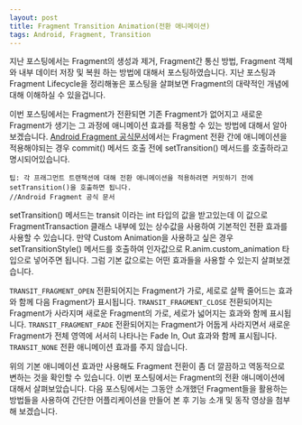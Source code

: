 ```yaml
---
layout: post
title: Fragment Transition Animation(전환 애니메이션)
tags: Android, Fragment, Transition
---
```


지난 포스팅에서는 Fragment의 생성과 제거, Fragment간 통신 방법, Fragment 객체와 내부 데이터 저장 및 복원 하는 방법에 대해서 포스팅하였습니다. 지난 포스팅과 Fragment Lifecycle을 정리해놓은 포스팅을 살펴보면 Fragment의 대략적인 개념에 대해 이해하실 수 있을겁니다.

이번 포스팅에서는 Fragment가 전환되면 기존 Fragment가 없어지고 새로운 Fragment가 생기는 그 과정에 애니메이션 효과를 적용할 수 있는 방법에 대해서 알아보겠습니다.
[Android Fragment 공식문서](https://developer.android.com/guide/components/fragments?hl=ko#Transactions)에서는 Fragment 전환 간에 애니메이션을 적용해야되는 경우 commit() 메서드 호출 전에 setTransition() 메서드를 호출하라고 명시되어있습니다.
```
팁: 각 프래그먼트 트랜잭션에 대해 전환 애니메이션을 적용하려면 커밋하기 전에 setTransition()을 호출하면 됩니다.
//Android Fragment 공식 문서
```
setTransition() 메서드는 transit 이라는 int 타입의 값을 받고있는데 이 값으로 FragmentTransaction 클래스 내부에 있는 상수값을 사용하여 기본적인 전환 효과를 사용할 수 있습니다. 만약 Custom Animation을 사용하고 싶은 경우 setTransitionStyle() 메서드를 호출하여 인자값으로 R.anim.custom_animation 타입으로 넣어주면 됩니다.
그럼 기본 값으로는 어떤 효과들을 사용할 수 있는지 살펴보겠습니다.

`TRANSIT_FRAGMENT_OPEN`
전환되어지는 Fragment가 가로, 세로로 살짝 줄어드는 효과와 함께 다음 Fragment가 표시됩니다.
`TRANSIT_FRAGMENT_CLOSE`
전환되어지는 Fragment가 사라지며 새로운 Fragment의 가로, 세로가 넓어지는 효과와 함께 표시됩니다.
`TRANSIT_FRAGMENT_FADE`
전환되어지는 Fragment가 어둡게 사라지면서 새로운 Fragment가 전체 영역에 서서히 나타나는 Fade In, Out 효과와 함께 표시됩니다.
`TRANSIT_NONE`
전환 애니메이션 효과를 주지 않습니다.

위의 기본 애니메이션 효과만 사용해도 Fragment 전환이 좀 더 깔끔하고 역동적으로 변하는 것을 확인할 수 있습니다.
이번 포스팅에서는 Fragment의 전환 애니메이션에 대해서 살펴보았습니다. 다음 포스팅에서는 그동안 소개했던 Fragment들을 활용하는 방법들을 사용하여 간단한 어플리케이션을 만들어 본 후 기능 소개 및 동작 영상을 첨부해 보겠습니다.
